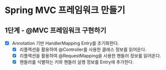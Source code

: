 # Spring MVC 프레임워크 만들기

## 1단계 - @MVC 프레임워크 구현하기

- [x] Annotation 기반 HandlerMapping Entry를 초기화한다.
    - [x] 리플렉션을 활용하여 @Controller를 사용한 클래스 정보를 읽어온다.
    - [x] 리플렉션을 활용하여 @RequestMapping을 사용한 핸들러 정보를 읽어온다.
    - [x] 핸들러를 식별하는 키와 핸들러 실행 정보를 Entry에 추가한다.
